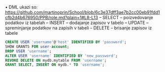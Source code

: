 • DML ukazi so:
https://github.com/martinoprin/School/blob/6c3e37dff3ae7b2cc00eb91fdd1cfb2d4b676950/PPB/role.md?plain=1#L8-L13
  – SELECT – poizvedovanje podatkov iz tabelah
  – INSERT – dodajanje zapisov v tabelo
  – UPDATE – spreminjanje podatkov na zapisih v tabeli
  – DELETE – brisanje zapisov iz tabele

```sql
CREATE USER 'username'@'host' IDENTIFIED BY 'password';
SHOW GRANTS FOR user-account;
DROP USER 'username';
ALTER USER 'username' IDENTIFIED BY 'new_password';
REVOKE DELETE ON mydb.mytable FROM 'username';
GRANT SELECT, INSERT ON mydb.* TO 'username';

```
